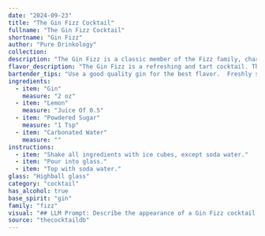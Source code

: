 ```yaml
---
date: "2024-09-23"
title: "The Gin Fizz Cocktail"
fullname: "The Gin Fizz Cocktail"
shortname: "Gin Fizz"
author: "Pure Drinkology"
collection:
description: "The Gin Fizz is a classic member of the Fizz family, characterized by its bubbly, refreshing nature. Originating in the 19th century, this gin-based cocktail is believed to have emerged from the popularity of fizzy drinks like lemonade and soda water. "
flavor_description: "The Gin Fizz is a refreshing and tart cocktail. The juniper notes of the gin are balanced by the bright acidity of lemon, while the powdered sugar adds a touch of sweetness. The carbonated water adds a delightful fizz, making it both invigorating and satisfying.  The overall flavor profile is crisp, clean, and invigorating. "
bartender_tips: "Use a good quality gin for the best flavor.  Freshly squeezed lemon juice is key, and a dash of egg white gives a creamy texture.  Shake vigorously with ice to chill and build a head of foam.  Don't over-shake, as this will create a cloudy drink.  For a sweeter fizz, add a touch more powdered sugar."
ingredients:
  - item: "Gin"
    measure: "2 oz"
  - item: "Lemon"
    measure: "Juice Of 0.5"
  - item: "Powdered Sugar"
    measure: "1 Tsp"
  - item: "Carbonated Water"
    measure: ""
instructions:
  - item: "Shake all ingredients with ice cubes, except soda water."
  - item: "Pour into glass."
  - item: "Top with soda water."
glass: "Highball glass"
category: "cocktail"
has_alcohol: true
base_spirit: "gin"
family: "fizz"
visual: "## LLM Prompt: Describe the appearance of a Gin Fizz cocktail. **Imagine a tall, frosted glass filled with a refreshing, effervescent drink. The color should be pale, almost translucent, with a subtle hint of yellow. The drink is topped with a delicate layer of froth, almost like a cloud, which is created by the carbonated water mixing with the powdered sugar. A thin slice of lemon, with its bright yellow peel and a hint of green, rests gracefully on the rim of the glass, adding a touch of vibrancy to the overall composition. The glass itself is likely chilled and beaded with condensation, further emphasizing the drink's refreshing nature.  What details can you add to this description to make it more vivid and captivating?** "
source: "thecocktaildb"
---
```


